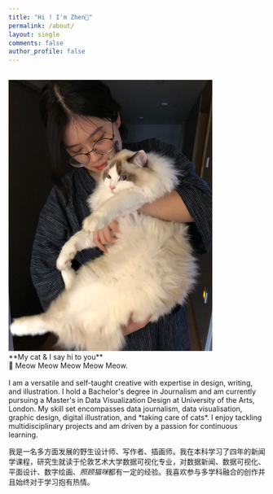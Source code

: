 ```yaml
---
title: "Hi ! I'm Zhen🔹"
permalink: /about/
layout: single
comments: false
author_profile: false
---
```

<br>
<img src="/assets/images/profile.JPG" width="400px" class="center">
<br>
**My cat & I say hi to you**
<br>
🐾 Meow Meow Meow Meow Meow.
<br>
<br>
I am a versatile and self-taught creative with expertise in design, writing, and illustration. I hold a Bachelor's degree in Journalism and am currently pursuing a Master's in Data Visualization Design at University of the Arts, London. My skill set encompasses data journalism, data visualisation, graphic design, digital illustration, and *taking care of cats*. I enjoy tackling multidisciplinary projects and am driven by a passion for continuous learning.

我是一名多方面发展的野生设计师、写作者、插画师。我在本科学习了四年的新闻学课程，研究生就读于伦敦艺术大学数据可视化专业，对数据新闻、数据可视化、平面设计、数字绘画、*照顾猫咪*都有一定的经验。我喜欢参与多学科融合的创作并且始终对于学习抱有热情。
